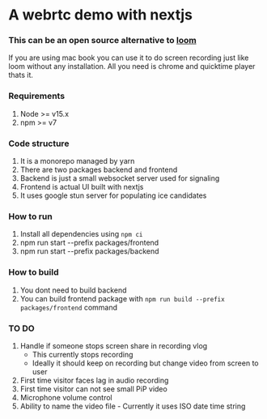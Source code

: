 # A webrtc demo with nextjs

### This can be an open source alternative to [loom](https://www.loom.com/screen-recorder)

If you are using mac book you can use it to do screen recording just like loom without any installation. All you need is chrome and quicktime player thats it.

### Requirements

1. Node >= v15.x
2. npm >= v7

### Code structure

1. It is a monorepo managed by yarn
2. There are two packages backend and frontend
3. Backend is just a small websocket server used for signaling
4. Frontend is actual UI built with nextjs
5. It uses google stun server for populating ice candidates

### How to run

1. Install all dependencies using `npm ci`
1. npm run start --prefix packages/frontend
1. npm run start --prefix packages/backend

### How to build

1. You dont need to build backend
2. You can build frontend package with `npm run build --prefix packages/frontend` command

### TO DO

1. Handle if someone stops screen share in recording vlog
   - This currently stops recording
   - Ideally it should keep on recording but change video from screen to user
1. First time visitor faces lag in audio recording
1. First time visitor can not see small PiP video
1. Microphone volume control
1. Ability to name the video file - Currently it uses ISO date time string
